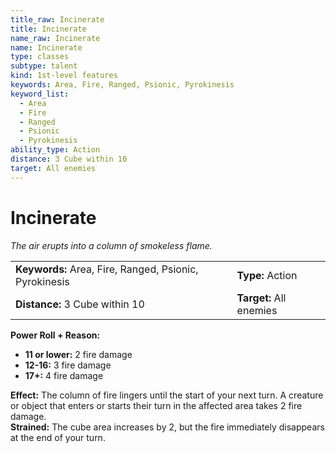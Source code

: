 ```yaml
---
title_raw: Incinerate
title: Incinerate
name_raw: Incinerate
name: Incinerate
type: classes
subtype: talent
kind: 1st-level features
keywords: Area, Fire, Ranged, Psionic, Pyrokinesis
keyword_list:
  - Area
  - Fire
  - Ranged
  - Psionic
  - Pyrokinesis
ability_type: Action
distance: 3 Cube within 10
target: All enemies
---
```


# Incinerate

*The air erupts into a column of smokeless flame.*

|                                                        |                         |
| :----------------------------------------------------- | :---------------------- |
| **Keywords:** Area, Fire, Ranged, Psionic, Pyrokinesis | **Type:** Action        |
| **Distance:** 3 Cube within 10                         | **Target:** All enemies |

**Power Roll + Reason:**

- **11 or lower:** 2 fire damage
- **12-16:** 3 fire damage
- **17+:** 4 fire damage

**Effect:** The column of fire lingers until the start of your next turn. A creature or object that enters or starts their turn in the affected area takes 2 fire damage.\
**Strained:** The cube area increases by 2, but the fire immediately disappears at the end of your turn.
